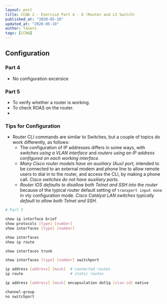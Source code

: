 ```yaml
---
layout: post
title: CCNA 2 - Exercise Part 4 - 6 (Router and L3 Switch)
published_at: "2020-05-10"
updated_at: "2020-05-10"
author: Taners
tags: [CCNA]
---
```


## Configuration

### Part 4

- No configuration excersice

### Part 5

- To verify whether a router is working.
- To check ROAS on the router.
- 

### Tips for Configuration

- Router CLI commands are similar to Switches, but a couple of topics do work differently, as follows:
  - The configuration of IP addresses differs in some ways, with *switches using a VLAN interface* and *routers using an IP address configured on each working interface*.
  - *Many Cisco router models have an auxiliary (Aux) port*, intended to be connected to an external modem and phone line to allow remote users to dial in to the router, and access the CLI, by making a phone call. *Cisco switches do not have auxiliary ports*.
  - *Router IOS defaults to disallow both Telnet and SSH into the router* because of the typical router default setting of `transport input none` in vty configuration mode. *Cisco Catalyst LAN switches typically default to allow both Telnet and SSH.*

```bash
# Part 5

show ip interface brief
show protocols [type] [number]
show interfaces [type] [number]

show interfaces
show ip route

show interfaces trunk

show interfaces [type] [number] switchport

ip address [address] [musk]  # connected routes
ip route                     # static routes

ip address [address] [musk] encapsulation dot1q [vlan-id] native

channel-group
no switchport

```
